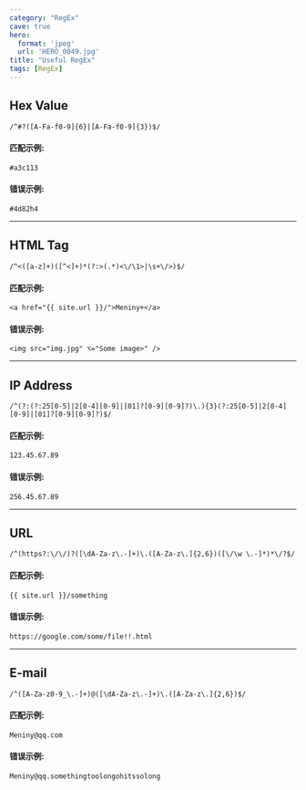 ```yaml
---
category: "RegEx"
cave: true
hero:
  format: 'jpeg'
  url: 'HERO_0049.jpg'
title: "Useful RegEx"
tags: [RegEx]
---
```

## Hex Value

	/^#?([A-Fa-f0-9]{6}|[A-Fa-f0-9]{3})$/

#### 匹配示例:

	#a3c113

#### 错误示例:

	#4d82h4

***

## HTML Tag

	/^<([a-z]+)([^<]+)*(?:>(.*)<\/\1>|\s+\/>)$/

#### 匹配示例:

	<a href="{{ site.url }}/">Meniny+</a>

#### 错误示例:

	<img src="img.jpg" ⌥="Some image>" />

***

## IP Address

	/^(?:(?:25[0-5]|2[0-4][0-9]|[01]?[0-9][0-9]?)\.){3}(?:25[0-5]|2[0-4][0-9]|[01]?[0-9][0-9]?)$/

#### 匹配示例:

	123.45.67.89

#### 错误示例:

	256.45.67.89

***

## URL

	/^(https?:\/\/)?([\dA-Za-z\.-]+)\.([A-Za-z\.]{2,6})([\/\w \.-]*)*\/?$/

#### 匹配示例:

	{{ site.url }}/something

#### 错误示例:

	https://google.com/some/file!!.html

***

## E-mail

	/^([A-Za-z0-9_\.-]+)@([\dA-Za-z\.-]+)\.([A-Za-z\.]{2,6})$/

#### 匹配示例:

	Meniny@qq.com

#### 错误示例:

	Meniny@qq.somethingtoolongohitssolong

